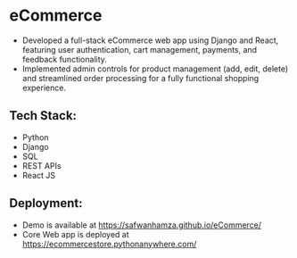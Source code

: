 # eCommerce

- Developed a full-stack eCommerce web app using Django and React, featuring user authentication, cart management, payments, and feedback functionality.
- Implemented admin controls for product management (add, edit, delete) and streamlined order processing for a fully functional shopping experience.

## Tech Stack:
- Python 
- Django
- SQL
- REST APIs
- React JS


## Deployment:
- Demo is available at https://safwanhamza.github.io/eCommerce/
- Core Web app is deployed at https://ecommercestore.pythonanywhere.com/
